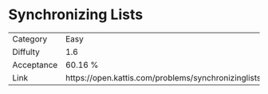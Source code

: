 # Synchronizing Lists

<table>
    <tr>
        <td>Category</td>
        <td>Easy</td>
    </tr>
    <tr>
        <td>Diffulty</td>
        <td>1.6</td>
    </tr>
    <tr>
        <td>Acceptance</td>
        <td>60.16 %</td>
    </tr>
    <tr>
        <td>Link</td>
        <td>https://open.kattis.com/problems/synchronizinglists</td>
    </tr>
</table>